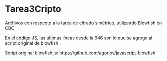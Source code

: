 # Tarea3Cripto
Archivos con respecto a la tarea de cifrado simétrico, utilizando Blowfish en CBC

En el código JS, las últimas líneas desde la 946 son lo que se agrego al script original de blowfish

Script original blowfish js: https://github.com/agorlov/javascript-blowfish
